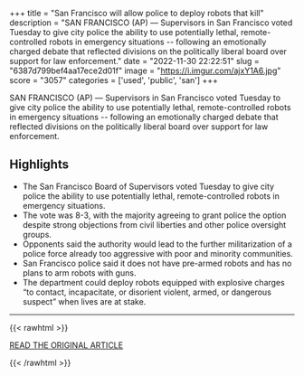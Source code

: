 +++
title = "San Francisco will allow police to deploy robots that kill"
description = "SAN FRANCISCO (AP) — Supervisors in San Francisco voted Tuesday to give city police the ability to use potentially lethal, remote-controlled robots in emergency situations -- following an emotionally charged debate that reflected divisions on the politically liberal board over support for law enforcement."
date = "2022-11-30 22:22:51"
slug = "6387d799bef4aa17ece2d01f"
image = "https://i.imgur.com/ajxY1A6.jpg"
score = "3057"
categories = ['used', 'public', 'san']
+++

SAN FRANCISCO (AP) — Supervisors in San Francisco voted Tuesday to give city police the ability to use potentially lethal, remote-controlled robots in emergency situations -- following an emotionally charged debate that reflected divisions on the politically liberal board over support for law enforcement.

## Highlights

- The San Francisco Board of Supervisors voted Tuesday to give city police the ability to use potentially lethal, remote-controlled robots in emergency situations.
- The vote was 8-3, with the majority agreeing to grant police the option despite strong objections from civil liberties and other police oversight groups.
- Opponents said the authority would lead to the further militarization of a police force already too aggressive with poor and minority communities.
- San Francisco police said it does not have pre-armed robots and has no plans to arm robots with guns.
- The department could deploy robots equipped with explosive charges “to contact, incapacitate, or disorient violent, armed, or dangerous suspect” when lives are at stake.

---

{{< rawhtml >}}
  <p class="article-category">
    <a target="_blank" href="https://apnews.com/article/police-san-francisco-government-and-politics-d26121d7f7afb070102932e6a0754aa5">READ THE ORIGINAL ARTICLE</a>
  </p>
{{< /rawhtml >}}
